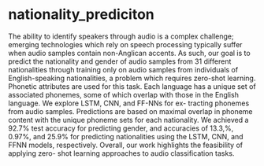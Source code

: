 # nationality_prediciton
The ability to identify speakers through audio is a complex challenge; emerging technologies which rely on speech processing typically suffer when audio samples contain non-Anglican accents. As such, our goal is to predict the nationality and gender of audio samples from 31 different nationalities through training only on audio samples from individuals of English-speaking nationalities, a problem which requires zero-shot learning. Phonetic attributes are used for this task. Each language has a unique set of associated phonemes, some of which overlap with those in the English language. We explore LSTM, CNN, and FF-NNs for ex- tracting phonemes from audio samples. Predictions are based on maximal overlap in phoneme content with the unique phoneme sets for each nationality. We achieved a 92.7% test accuracy for predicting gender, and accuracies of 13.3,%, 0.97%, and 25.9% for predicting nationalities using the LSTM, CNN, and FFNN models, respectively. Overall, our work highlights the feasibility of applying zero- shot learning approaches to audio classification tasks.
